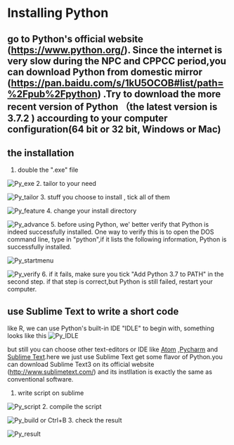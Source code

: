 
# Installing Python 

## go to Python's official website (https://www.python.org/). Since the internet is very slow during  the NPC and CPPCC period,you can download Python from domestic mirror (https://pan.baidu.com/s/1kU5OCOB#list/path=%2Fpub%2Fpython) .Try to download the more recent version of Python （the latest version is 3.7.2 ) accourding to your computer configuration(64 bit or 32 bit, Windows or Mac)

## the installation 
1. double the ".exe" file
&nbsp;
&nbsp;

 ![Py_exe](https://github.com/trustxiaoqinwang/Microeconometrics_TA_Session/blob/master/Session1/Figures/Py_exe.png)
2. tailor to your need
&nbsp;
&nbsp;

 ![Py_tailor](https://github.com/trustxiaoqinwang/Microeconometrics_TA_Session/blob/master/Session1/Figures/Py_tailor.png)
3. stuff you choose to install , tick all of them
&nbsp;
&nbsp;

 ![Py_feature](https://github.com/trustxiaoqinwang/Microeconometrics_TA_Session/blob/master/Session1/Figures/Py_feature.png)
4. change your install directory
&nbsp;
&nbsp;

 ![Py_advance](https://github.com/trustxiaoqinwang/Microeconometrics_TA_Session/blob/master/Session1/Figures/Py_advance.png)
5. before using Python, we' better verify that Python is indeed successfully installed. One way to verify this is to open the DOS command line, type in "python",if it lists the following information, Python is successfully installed.
&nbsp;
&nbsp;

 ![Py_startmenu](https://github.com/trustxiaoqinwang/Microeconometrics_TA_Session/blob/master/Session1/Figures/Py_startmenu.PNG)
&nbsp;
&nbsp;

 ![Py_verify](https://github.com/trustxiaoqinwang/Microeconometrics_TA_Session/blob/master/Session1/Figures/Py_verify.png)
6. if it fails, make sure  you tick "Add Python 3.7 to PATH" in the second step. if that step is correct,but Python is still failed, restart your computer.
&nbsp;
&nbsp;


## use Sublime Text to write a short code

like R, we can use Python's built-in IDE "IDLE" to begin with, something looks like this
 ![Py_IDLE](https://github.com/trustxiaoqinwang/Microeconometrics_TA_Session/blob/master/Session1/Figures/Py_IDLE.png)

but still you can choose other text-editors or IDE like [Atom](https://atom.io/) ,[Pycharm](https://www.jetbrains.com/pycharm/) and [Sublime Text](http://www.sublimetext.com).here we just use Sublime Text get some flavor of Python.you can download Sublime Text3 on its official website (http://www.sublimetext.com/) and its instllation is  exactly the same as conventional software.

1. write script on sublime
&nbsp;
&nbsp;

 ![Py_script](https://github.com/trustxiaoqinwang/Microeconometrics_TA_Session/blob/master/Session1/Figures/Py_script.png)
2. compile the script
&nbsp;
&nbsp;

 ![Py_build](https://github.com/trustxiaoqinwang/Microeconometrics_TA_Session/blob/master/Session1/Figures/Py_build.PNG) or Ctrl+B
3. check the result
&nbsp;
&nbsp;

 ![Py_result](https://github.com/trustxiaoqinwang/Microeconometrics_TA_Session/blob/master/Session1/Figures/Py_result.PNG) 

